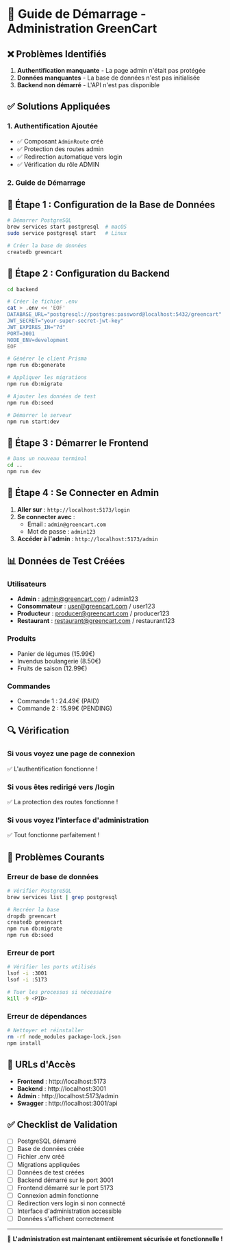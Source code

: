# 🚀 Guide de Démarrage - Administration GreenCart

## ❌ **Problèmes Identifiés**

1. **Authentification manquante** - La page admin n'était pas protégée
2. **Données manquantes** - La base de données n'est pas initialisée
3. **Backend non démarré** - L'API n'est pas disponible

## ✅ **Solutions Appliquées**

### 1. **Authentification Ajoutée**
- ✅ Composant `AdminRoute` créé
- ✅ Protection des routes admin
- ✅ Redirection automatique vers login
- ✅ Vérification du rôle ADMIN

### 2. **Guide de Démarrage**

## 🔧 **Étape 1 : Configuration de la Base de Données**

```bash
# Démarrer PostgreSQL
brew services start postgresql  # macOS
sudo service postgresql start   # Linux

# Créer la base de données
createdb greencart
```

## 🔧 **Étape 2 : Configuration du Backend**

```bash
cd backend

# Créer le fichier .env
cat > .env << 'EOF'
DATABASE_URL="postgresql://postgres:password@localhost:5432/greencart"
JWT_SECRET="your-super-secret-jwt-key"
JWT_EXPIRES_IN="7d"
PORT=3001
NODE_ENV=development
EOF

# Générer le client Prisma
npm run db:generate

# Appliquer les migrations
npm run db:migrate

# Ajouter les données de test
npm run db:seed

# Démarrer le serveur
npm run start:dev
```

## 🔧 **Étape 3 : Démarrer le Frontend**

```bash
# Dans un nouveau terminal
cd ..
npm run dev
```

## 🔐 **Étape 4 : Se Connecter en Admin**

1. **Aller sur** : `http://localhost:5173/login`
2. **Se connecter avec** :
   - Email : `admin@greencart.com`
   - Mot de passe : `admin123`
3. **Accéder à l'admin** : `http://localhost:5173/admin`

## 📊 **Données de Test Créées**

### **Utilisateurs**
- **Admin** : admin@greencart.com / admin123
- **Consommateur** : user@greencart.com / user123
- **Producteur** : producer@greencart.com / producer123
- **Restaurant** : restaurant@greencart.com / restaurant123

### **Produits**
- Panier de légumes (15.99€)
- Invendus boulangerie (8.50€)
- Fruits de saison (12.99€)

### **Commandes**
- Commande 1 : 24.49€ (PAID)
- Commande 2 : 15.99€ (PENDING)

## 🔍 **Vérification**

### **Si vous voyez une page de connexion**
✅ L'authentification fonctionne !

### **Si vous êtes redirigé vers /login**
✅ La protection des routes fonctionne !

### **Si vous voyez l'interface d'administration**
✅ Tout fonctionne parfaitement !

## 🐛 **Problèmes Courants**

### **Erreur de base de données**
```bash
# Vérifier PostgreSQL
brew services list | grep postgresql

# Recréer la base
dropdb greencart
createdb greencart
npm run db:migrate
npm run db:seed
```

### **Erreur de port**
```bash
# Vérifier les ports utilisés
lsof -i :3001
lsof -i :5173

# Tuer les processus si nécessaire
kill -9 <PID>
```

### **Erreur de dépendances**
```bash
# Nettoyer et réinstaller
rm -rf node_modules package-lock.json
npm install
```

## 🎯 **URLs d'Accès**

- **Frontend** : http://localhost:5173
- **Backend** : http://localhost:3001
- **Admin** : http://localhost:5173/admin
- **Swagger** : http://localhost:3001/api

## ✅ **Checklist de Validation**

- [ ] PostgreSQL démarré
- [ ] Base de données créée
- [ ] Fichier .env créé
- [ ] Migrations appliquées
- [ ] Données de test créées
- [ ] Backend démarré sur le port 3001
- [ ] Frontend démarré sur le port 5173
- [ ] Connexion admin fonctionne
- [ ] Redirection vers login si non connecté
- [ ] Interface d'administration accessible
- [ ] Données s'affichent correctement

---

🎉 **L'administration est maintenant entièrement sécurisée et fonctionnelle !**
